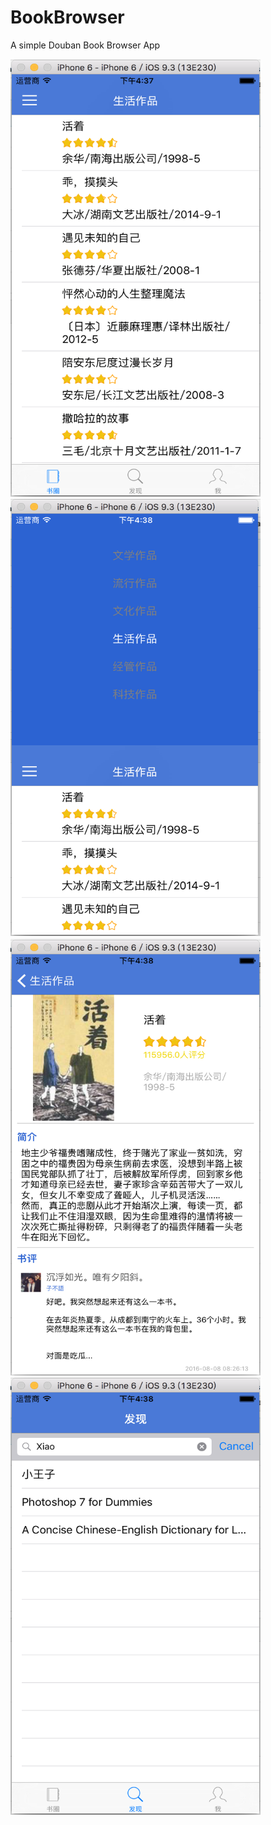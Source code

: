 # BookBrowser
A simple Douban Book Browser App

<img src="https://github.com/zyphs21/BookBrowser/blob/master/首页.png" alt="替代文本" title="标题文本" width="400" height = "700" /><img src="https://github.com/zyphs21/BookBrowser/blob/master/分类.png" alt="替代文本" title="标题文本" width="400" height = "700" />
<img src="https://github.com/zyphs21/BookBrowser/blob/master/书籍页面.png" alt="替代文本" title="标题文本" width="400" height = "700" /><img src="https://github.com/zyphs21/BookBrowser/blob/master/搜索.png" alt="替代文本" title="标题文本" width="400" height = "700" />

